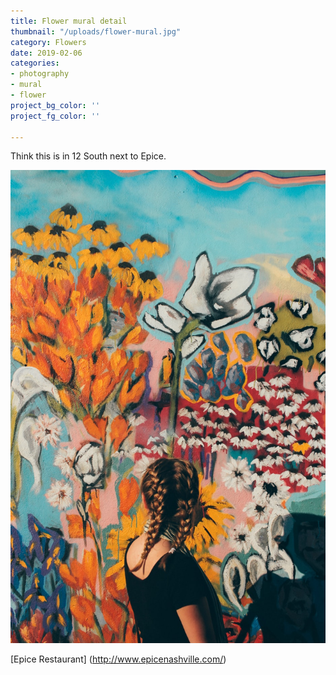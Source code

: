 ```yaml
---
title: Flower mural detail
thumbnail: "/uploads/flower-mural.jpg"
category: Flowers
date: 2019-02-06
categories:
- photography
- mural
- flower
project_bg_color: ''
project_fg_color: ''

---
```


Think this is in 12 South next to Epice.

![](/uploads/flower-mural.jpg)

[Epice Restaurant] (http://www.epicenashville.com/)